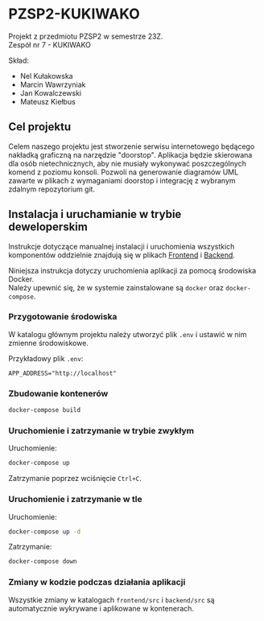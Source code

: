 # PZSP2-KUKIWAKO

Projekt z przedmiotu PZSP2 w semestrze 23Z.  
Zespół nr 7 - KUKIWAKO  

Skład:

- Nel Kułakowska
- Marcin Wawrzyniak
- Jan Kowalczewski
- Mateusz Kiełbus

## Cel projektu
Celem naszego projektu jest stworzenie serwisu internetowego będącego nakładką graficzną na narzędzie "doorstop". Aplikacja będzie skierowana dla osób nietechnicznych, aby nie musiały wykonywać poszczególnych komend z poziomu konsoli. Pozwoli na generowanie diagramów UML zawarte w plikach z wymaganiami doorstop i integrację z wybranym zdalnym repozytorium git.


## Instalacja i uruchamianie w trybie deweloperskim

Instrukcje dotyczące manualnej instalacji i uruchomienia wszystkich komponentów oddzielnie znajdują się w plikach [Frontend](frontend/README.md) i [Backend](backend/README.md).

Niniejsza instrukcja dotyczy uruchomienia aplikacji za pomocą środowiska Docker.  
Należy upewnić się, że w systemie zainstalowane są `docker` oraz `docker-compose`.

### Przygotowanie środowiska

W katalogu głównym projektu należy utworzyć plik `.env` i ustawić w nim zmienne środowiskowe.

Przykładowy plik `.env`:

```text
APP_ADDRESS="http://localhost"
```

### Zbudowanie kontenerów

```bash
docker-compose build
```

### Uruchomienie i zatrzymanie w trybie zwykłym

Uruchomienie:

```bash
docker-compose up
```

Zatrzymanie poprzez wciśnięcie `Ctrl+C`.

### Uruchomienie i zatrzymanie w tle

Uruchomienie:

```bash
docker-compose up -d
```

Zatrzymanie:

```bash
docker-compose down
```

### Zmiany w kodzie podczas działania aplikacji

Wszystkie zmiany w katalogach `frontend/src` i `backend/src` są automatycznie wykrywane i aplikowane w kontenerach.
